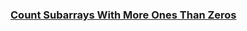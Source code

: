 ### [Count Subarrays With More Ones Than Zeros](https://leetcode.com/problems/count-subarrays-with-more-ones-than-zeros)

